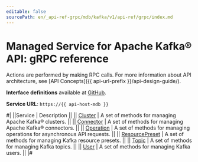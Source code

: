 ```yaml
---
editable: false
sourcePath: en/_api-ref-grpc/mdb/kafka/v1/api-ref/grpc/index.md
---
```


# Managed Service for Apache Kafka® API: gRPC reference

Actions are performed by making RPC calls. For more information about API architecture, see [API Concepts]({{ api-url-prefix }}/api-design-guide/).

**Interface definitions** available at [GitHub](https://github.com/yandex-cloud/cloudapi/tree/master/yandex/cloud/mdb/kafka/v1).

**Service URL**: `https://{{ api-host-mdb }}`

#|
||Service | Description ||
|| [Cluster](Cluster/index.md) | A set of methods for managing Apache Kafka® clusters. ||
|| [Connector](Connector/index.md) | A set of methods for managing Apache Kafka® connectors. ||
|| [Operation](Operation/index.md) | A set of methods for managing operations for asynchronous API requests. ||
|| [ResourcePreset](ResourcePreset/index.md) | A set of methods for managing Kafka resource presets. ||
|| [Topic](Topic/index.md) | A set of methods for managing Kafka topics. ||
|| [User](User/index.md) | A set of methods for managing Kafka users. ||
|#